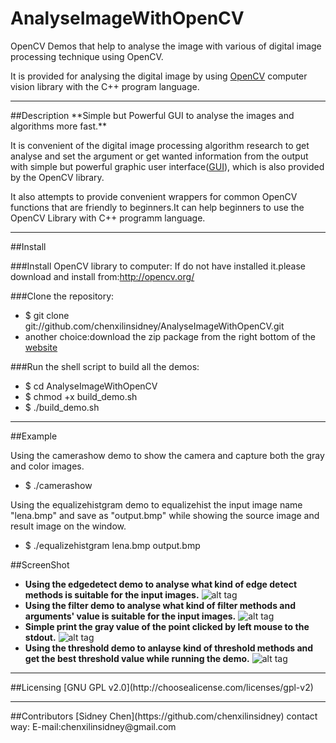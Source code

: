 AnalyseImageWithOpenCV
======================

OpenCV Demos that help to analyse the image with various of digital image processing technique using OpenCV.

It is provided for analysing the digital image by using [OpenCV](http://opencv.org/) computer vision library with the C++ program language.
<hr>
##Description
**Simple but Powerful GUI to analyse the images and algorithms more fast.**

It is convenient of the digital image processing algorithm research to get analyse and set the argument or get wanted information from the output with simple but powerful graphic user interface([GUI](http://docs.opencv.org/doc/tutorials/highgui/table_of_content_highgui/table_of_content_highgui.html#table-of-content-highgui)), which is also provided by the OpenCV
library.

It also attempts to provide convenient wrappers for common OpenCV functions that are friendly to beginners.It can help beginners to use the OpenCV Library with C++ programm language.
<hr>
##Install

###Install OpenCV library to computer:
If do not have installed it.please download and install from:http://opencv.org/

###Clone the repository:
* $ git clone git://github.com/chenxilinsidney/AnalyseImageWithOpenCV.git
* another choice:download the zip package from the right bottom of the [website](https://github.com/chenxilinsidney/AnalyseImageWithOpenCV)

###Run the shell script to build all the demos:
* $ cd AnalyseImageWithOpenCV
* $ chmod +x build_demo.sh
* $ ./build_demo.sh

<hr>
##Example

Using the camerashow demo to show the camera and capture both the gray and color images.
* $ ./camerashow

Using the equalizehistgram demo to equalizehist the input image name "lena.bmp" and save as "output.bmp" while showing the source image and result image on the window.
* $ ./equalizehistgram lena.bmp output.bmp

##ScreenShot
* **Using the edgedetect demo to analyse what kind of edge detect methods is suitable for the input images.**
![alt tag](https://github.com/chenxilinsidney/AnalyseImageWithOpenCV/blob/master/EdgeDetectDemoScreenshot.png)
* **Using the filter demo to analyse what kind of filter methods and arguments' value is suitable for the input images.**
![alt tag](https://github.com/chenxilinsidney/AnalyseImageWithOpenCV/blob/master/FilterDemoScreenshot.png)
* **Simple print the gray value of the point clicked by left mouse to the stdout.**
![alt tag](https://github.com/chenxilinsidney/AnalyseImageWithOpenCV/blob/master/GrayValueShowDemoScreenshot.png)
* **Using the threshold demo to anlayse kind of threshold methods and get the best threshold value while running the demo.**
![alt tag](https://github.com/chenxilinsidney/AnalyseImageWithOpenCV/blob/master/ThresholdDemoScreenshot.png)

<hr>
##Licensing
[GNU GPL v2.0](http://choosealicense.com/licenses/gpl-v2)

<hr>
##Contributors
[Sidney Chen](https://github.com/chenxilinsidney)
contact way: E-mail:chenxilinsidney@gmail.com
